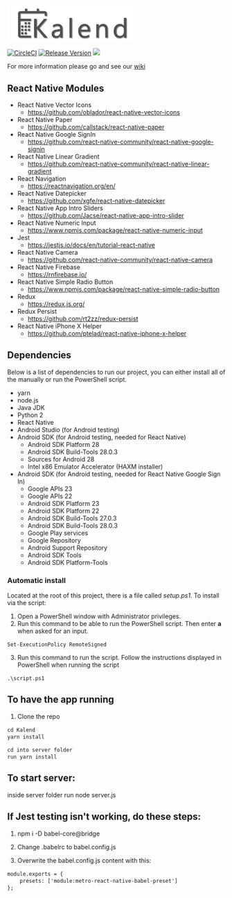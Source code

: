 <img src="https://raw.githubusercontent.com/CDH-Studio/Kalend/dev/src/assets/img/dark_logo.png" alt="Kalend" width="300"/>

[![CircleCI](https://img.shields.io/circleci/project/github/CDH-Studio/Kalend/master.svg?style=flat&logo=circleci)](https://circleci.com/gh/CDH-Studio/Kalend)
[![Release Version](https://img.shields.io/github/release/CDH-Studio/Kalend.svg?style=flat)](https://github.com/CDH-Studio/Kalend/releases)
![](https://img.shields.io/github/license/CDH-Studio/Kalend.svg?style=flat)

For more information please go and see our [wiki](https://github.com/CDH-Studio/Kalend/wiki)

## React Native Modules

* React Native Vector Icons
  * https://github.com/oblador/react-native-vector-icons
* React Native Paper
  * https://github.com/callstack/react-native-paper
* React Native Google SignIn
  * https://github.com/react-native-community/react-native-google-signin
* React Native Linear Gradient
  * https://github.com/react-native-community/react-native-linear-gradient
* React Navigation
  * https://reactnavigation.org/en/
* React Native Datepicker
  * https://github.com/xgfe/react-native-datepicker
* React Native App Intro Sliders
  * https://github.com/Jacse/react-native-app-intro-slider
* React Native Numeric Input
  * https://www.npmjs.com/package/react-native-numeric-input
* Jest
  * https://jestjs.io/docs/en/tutorial-react-native
* React Native Camera
  * https://github.com/react-native-community/react-native-camera
* React Native Firebase
  * https://rnfirebase.io/
* React Native Simple Radio Button
  * https://www.npmjs.com/package/react-native-simple-radio-button
* Redux
  * https://redux.js.org/
* Redux Persist
  * https://github.com/rt2zz/redux-persist
* React Native iPhone X Helper
  * https://github.com/ptelad/react-native-iphone-x-helper

## Dependencies

Below is a list of dependencies to run our project, you can either install all of the manually or run the PowerShell script.

* yarn
* node.js
* Java JDK
* Python 2
* React Native
* Android Studio (for Android testing)
* Android SDK (for Android testing, needed for React Native)
  * Android SDK Platform 28
  * Android SDK Build-Tools 28.0.3
  * Sources for Android 28
  * Intel x86 Emulator Accelerator (HAXM installer)
* Android SDK (for Android testing, needed for React Native Google Sign In)
  * Google APIs 23
  * Google APIs 22
  * Android SDK Platform 23
  * Android SDK Platform 22
  * Android SDK Build-Tools 27.0.3
  * Android SDK Build-Tools 28.0.3
  * Google Play services
  * Google Repository
  * Android Support Repository
  * Android SDK Tools
  * Android SDK Platform-Tools

### Automatic install

Located at the root of this project, there is a file called *setup.ps1*. To install via the script:

1. Open a PowerShell window with Administrator privileges.
2. Run this command to be able to run the PowerShell script. Then enter **a** when asked for an input.
```
Set-ExecutionPolicy RemoteSigned
```
3. Run this command to run the script. Follow the instructions displayed in PowerShell when running the script
```
.\script.ps1
```


## To have the app running

1. Clone the repo

```
cd Kalend
yarn install
```

```
cd into server folder
run yarn install
```

## To start server:
inside server folder run node server.js

## If Jest testing isn't working, do these steps:
1. npm i -D babel-core@bridge

2. Change .babelrc to babel.config.js

3. Overwrite the babel.config.js content with this:
```
module.exports = {
	presets: ['module:metro-react-native-babel-preset']
};
```
